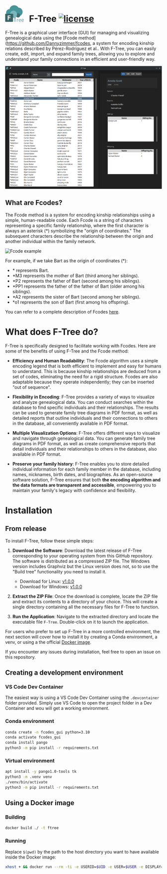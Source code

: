 # <img src="resources/img/fcode_tree_full_icon_dark_mode.png" width="60" style="margin-right: 10px;"/> F-Tree [![license](https://img.shields.io/badge/LICENSE-MIT-blue)](https://github.com/Dannyzimmer/F-Tree)

F-Tree is a graphical user interface (GUI) for managing and visualizing genealogical data using the [Fcode method](https://github.com/Dannyzimmer/fcodes, a system for encoding kinship relations described by Pérez-Rodríguez et al.. With F-Tree, you can easily create, edit, import, and expand family trees, allowing you to explore and understand your family connections in an efficient and user-friendly way.

![F-Tree interface](resources/docs/img/main_menu.png)

## What are Fcodes?

The Fcode method is a system for encoding kinship relationships using a simple, human-readable code. Each Fcode is a string of characters representing a specific family relationship, where the first character is always an asterisk (*) symbolizing the "origin of coordinates." The subsequent characters describe the relationship between the origin and another individual within the family network.

![Fcode example](resources/docs/img/fcode_example.png)

For example, if we take Bart as the origin of coordinates (\*):
- \* represents Bart.
- *M3 represents the mother of Bart (third among her siblings).
- *P2 represents the father of Bart (second among his siblings).
- *PP1 represents the father of the father of Bart (older among his siblings).
- *A2 represents the sister of Bart (second among her siblings).
- *o1 represents the son of Bart (first among his offspring).

You can refer to a complete description of Fcodes [here](https://github.com/Dannyzimmer/fcodes).

# What does F-Tree do?

F-Tree is specifically designed to facilitate working with Fcodes. Here are some of the benefits of using F-Tree and the Fcode method:

- **Efficiency and Human Readability**: The Fcode algorithm uses a simple encoding legend that is both efficient to implement and easy for humans to understand. This is because kinship relationships are deduced from a set of codes, eliminating the need for a rigid structure. Fcodes are also adaptable because they operate independently; they can be inserted "out of sequence".

- **Flexibility in Encoding**: F-Tree provides a variety of ways to visualize and analyze genealogical data. You can conduct searches within the database to find specific individuals and their relationships. The results can be used to generate family tree diagrams in PDF format, as well as detailed reports that outline individuals and their connections to others in the database, all conveniently available in PDF format.

- **Multiple Visualization Options**: F-Tree offers different ways to visualize and navigate through genealogical data. You can generate family tree diagrams in PDF format, as well as create comprehensive reports that detail individuals and their relationships to others in the database, also available in PDF format.

- **Preserve your family history**: F-Tree enables you to store detailed individual information for each family member in the database, including names, nicknames, birth dates, and biographies. As an open-source software solution, F-Tree ensures that both **the encoding algorithm and the data formats are transparent and accessible**, empowering you to maintain your family's legacy with confidence and flexibility.

# Installation

## From release

To install F-Tree, follow these simple steps:

1. **Download the Software**: Download the latest release of F-Tree corresponding to your operating system from this GitHub repository. The software is distributed as a compressed ZIP file. The Windows version includes Graphviz but the Linux version does not, so to use the "Build tree" functionality you need to install it.
    - Download for Linux: [v1.0.0](https://github.com/Dannyzimmer/F-Tree/releases/download/v1.0.0/ftree_linux_v1.0.0.zip)
    - Download for Windows: [v1.0.0](https://github.com/Dannyzimmer/F-Tree/releases/download/v1.0.0/ftree_windows_v1.0.0.zip)

2. **Extract the ZIP File**: Once the download is complete, locate the ZIP file and extract its contents to a directory of your choice. This will create a single directory containing all the necessary files for F-Tree to function.

3. **Run the Application**: Navigate to the extracted directory and locate the executable file `F-Tree`. Double-click on it to launch the application.

For users who prefer to set up F-Tree in a more controlled environment, the next section will cover how to install it by creating a Conda environment, a venv, or using a the official [Docker image](https://hub.docker.com/r/hlfernandez/ftree).

If you encounter any issues during installation, feel free to open an issue on this repository.

## Creating a development environment

### VS Code Dev Container

The easiest way is using a VS Code Dev Container using the `.devcontainer` folder provided. Simply use VS Code to open the project folder in a Dev Container and wou will get a working environment.

### Conda environment

```sh
conda create -n fcodes_gui python=3.10
conda activate fcodes_gui
conda install pango
python3 -m pip install -r requirements.txt
```

### Virtual environment

```sh
apt install -y pango1.0-tools tk
python3 -m .venv venv
./venv/bin/activate
python3 -m pip install -r requirements.txt
```

## Using a Docker image

### Building

```sh
docker build ./ -t ftree
```

### Running

Replace `$(pwd)` by the path to the host directory you want to have available inside the Docker image:

```sh
xhost + && docker run --rm -ti -e USERID=$UID -e USER=$USER -e DISPLAY=$DISPLAY -v /var/db:/var/db:Z -v /tmp/.X11-unix:/tmp/.X11-unix -v $HOME/.Xauthority:/home/developer/.Xauthority -v "$(pwd):/data" -w /data ftree
```